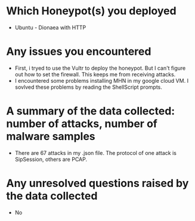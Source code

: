 # Which Honeypot(s) you deployed
- Ubuntu - Dionaea with HTTP
# Any issues you encountered
- First, i tryed to use the Vultr to deploy the honeypot. But I can't figure out how to set the firewall. This keeps me from     receiving attacks.
- I encountered some problems installing MHN in my google cloud VM. I sovlved these problems by reading the ShellScript         prompts.
# A summary of the data collected: number of attacks, number of malware samples
- There are 67 attacks in my .json file. The protocol of one attack is SipSession, others are PCAP. 
# Any unresolved questions raised by the data collected
- No
